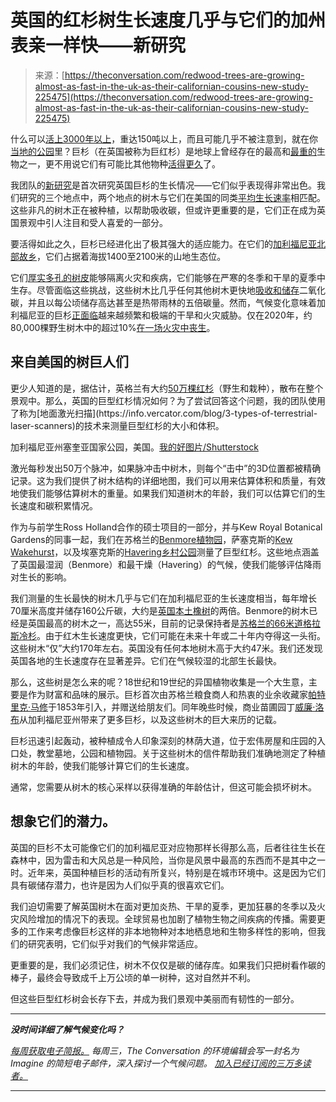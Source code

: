 <!--yml

category: 未分类

date: 2024-05-27 15:02:36

-->

# 英国的红杉树生长速度几乎与它们的加州表亲一样快——新研究

> 来源：[https://theconversation.com/redwood-trees-are-growing-almost-as-fast-in-the-uk-as-their-californian-cousins-new-study-225475](https://theconversation.com/redwood-trees-are-growing-almost-as-fast-in-the-uk-as-their-californian-cousins-new-study-225475)

什么可以[活上3000年以上](https://plants.ces.ncsu.edu/plants/sequoiadendron-giganteum/)，重达150吨以上，而且可能几乎不被注意到，就在你[当地的公园](https://www.woodlandtrust.org.uk/visiting-woods/woods/havering-county-park/)里？巨杉（在英国被称为巨红杉）是地球上曾经存在的最高和[最重的](https://www.nps.gov/redw/planyourvisit/upload/ThreeTrees-2014-508.pdf)生物之一，更不用说它们有可能比其他物种[活得更久](https://www.nps.gov/parkhistory/online_books/shirley/sec11.htm#:%7E:text=Sierra%20Redwood%E2%80%94the%20world's%20oldest,oldest%20living%20things%20in%20existence)了。

我团队的[新研究](https://royalsocietypublishing.org/doi/10.1098/rsos.230603)是首次研究英国巨杉的生长情况——它们似乎表现得非常出色。我们研究的三个地点中，两个地点的树木与它们在美国的同类[平均生长速率](https://arboretum.ucdavis.edu/sites/g/files/dgvnsk1546/files/inline-files/redwood_exhibits_0.pdf)相匹配。这些非凡的树木正在被种植，以帮助吸收碳，但或许更重要的是，它们正在成为英国景观中引人注目和受人喜爱的一部分。

要活得如此之久，巨杉已经进化出了极其强大的适应能力。在它们的[加利福尼亚北部故乡](https://www.visitsequoia.com/explore/spring-summer-fall-activities/redwoods-and-sequoias)，它们占据着海拔1400至2100米的山地生态位。

它们[厚实多孔的树皮](https://cdnsciencepub.com/doi/10.1139/x94-092)能够隔离火灾和疾病，它们能够在严寒的冬季和干旱的夏季中生存。尽管面临这些挑战，这些树木比几乎任何其他树木更快地[吸收和储存](https://doi.org/10.1002/2016GB005546)二氧化碳，并且以每公顷储存高达甚至是热带雨林的五倍碳量。然而，气候变化意味着加利福尼亚的巨杉[正面临](https://www.nps.gov/articles/000/giant-sequoias-face-new-threats.htm)越来越频繁和极端的干旱和火灾威胁。仅在2020年，约80,000棵野生树木中的超过10%[在一场火灾中丧生](https://www.theguardian.com/us-news/2021/jun/02/sequoias-destroyed-california-castle-fire)。

## 来自美国的树巨人们

更少人知道的是，据估计，英格兰有大约[50万棵红杉](https://www.forestryengland.uk/news/over-half-million-natures-giants-the-nations-forests#:%7E:text=With%20now%20over%20half%20a,species'%20long%2Dterm%20survival.)（野生和栽种），散布在整个景观中。那么，英国的巨型红杉情况如何？为了尝试回答这个问题，我的团队使用了称为[地面激光扫描](https://info.vercator.com/blog/3-types-of-terrestrial-laser-scanners)的技术来测量巨型红杉的大小和体积。

加利福尼亚州塞奎亚国家公园，美国。[我的好图片/Shutterstock](https://www.shutterstock.com/image-photo/mother-infant-visit-sequoia-national-park-1175764084)

激光每秒发出50万个脉冲，如果脉冲击中树木，则每个“击中”的3D位置都被精确记录。这为我们提供了树木结构的详细地图，我们可以用来估算体积和质量，有效地使我们能够估算树木的重量。如果我们知道树木的年龄，我们可以估算它们的生长速度和碳积累情况。

作为与前学生Ross Holland合作的硕士项目的一部分，并与Kew Royal Botanical Gardens的同事一起，我们在苏格兰的[Benmore植物园](https://www.rbge.org.uk/visit/benmore-botanic-garden/)，萨塞克斯的[Kew Wakehurst](https://www.kew.org/wakehurst)，以及埃塞克斯的[Havering乡村公园](https://www.havering.gov.uk/info/20037/parks/723/havering_country_park)测量了巨型红杉。这些地点涵盖了英国最湿润（Benmore）和最干燥（Havering）的气候，使我们能够评估降雨对生长的影响。

我们测量的生长最快的树木几乎与它们在加利福尼亚的生长速度相当，每年增长70厘米高度并储存160公斤碳，大约是[英国本土橡树](https://onetreeplanted.org/blogs/stories/how-much-co2-does-tree-absorb)的两倍。Benmore的树木已经是英国最高的树木之一，高达55米，目前的记录保持者是[苏格兰的66米道格拉斯冷杉](https://www.outdoorlook.co.uk/blog/post/record-breaking-tall-trees-in-the-uk)。由于红木生长速度更快，它们可能在未来十年或二十年内夺得这一头衔。这些树木“仅”大约170年左右。英国没有任何本地树木高于大约47米。我们还发现英国各地的生长速度存在显著差异。它们在气候较湿的北部生长最快。

那么，这些树是怎么来的呢？18世纪和19世纪的异国植物收集是一个大生意，主要是作为财富和品味的展示。巨杉首次由苏格兰粮食商人和热衷的业余收藏家[帕特里克·马修](https://www.giant-sequoia.com/gallery/scotland/)于1853年引入，并赠送给朋友们。同年晚些时候，商业苗圃园丁[威廉·洛布](https://www.nationaltrust.org.uk/discover/nature/trees-plants/how-the-giant-sequoia-came-to-england)从加利福尼亚州带来了更多巨杉，以及这些树木的巨大来历的记载。

巨杉迅速引起轰动，被种植成令人印象深刻的林荫大道，位于宏伟房屋和庄园的入口处，教堂墓地，公园和植物园。关于这些树木的信件帮助我们准确地测定了种植树木的年龄，使我们能够计算它们的生长速度。

通常，您需要从树木的核心采样以获得准确的年龄估计，但这可能会损坏树木。

## 想象它们的潜力。

英国的巨杉不太可能像它们的加利福尼亚对应物那样长得那么高，后者往往生长在森林中，因为雷击和大风总是一种风险，当你是风景中最高的东西而不是其中之一时。近年来，英国种植巨杉的活动有所复兴，特别是在城市环境中。这是因为它们具有碳储存潜力，也许是因为人们似乎真的很喜欢它们。

我们迫切需要了解英国树木在面对更加炎热、干旱的夏季，更加狂暴的冬季以及火灾风险增加的情况下的表现。全球贸易也加剧了植物生物之间疾病的传播。需要更多的工作来考虑像巨杉这样的非本地物种对本地栖息地和生物多样性的影响，但我们的研究表明，它们似乎对我们的气候非常适应。

更重要的是，我们必须记住，树木不仅仅是碳的储存库。如果我们只把树看作碳的棒子，最终会导致成千上万公顷的单一树种，这对自然并不利。

但这些巨型红杉树会长存下去，并成为我们景观中美丽而有韧性的一部分。

* * *

***没时间详细了解气候变化吗？***

*[每周获取电子简报。](https://theconversation.com/uk/newsletters/imagine-57?utm_source=TCUK&utm_medium=linkback&utm_campaign=Imagine&utm_content=DontHaveTimeTop) 每周三，The Conversation 的环境编辑会写一封名为 Imagine 的简短电子邮件，深入探讨一个气候问题。 [加入已经订阅的三万多读者。](https://theconversation.com/uk/newsletters/imagine-57?utm_source=TCUK&utm_medium=linkback&utm_campaign=Imagine&utm_content=DontHaveTimeBottom)*

* * *
